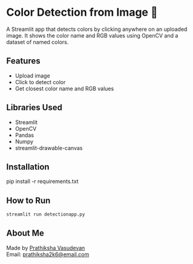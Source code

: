 # Color Detection from Image 🎨

A Streamlit app that detects colors by clicking anywhere on an uploaded image. It shows the color name and RGB values using OpenCV and a dataset of named colors.

## Features
- Upload image
- Click to detect color
- Get closest color name and RGB values

## Libraries Used
- Streamlit
- OpenCV
- Pandas
- Numpy
- streamlit-drawable-canvas

## Installation
pip install -r requirements.txt

## How to Run
```bash
streamlit run detectionapp.py
```

##  About Me
Made by [Prathiksha Vasudevan](https://www.linkedin.com/in/prathiksha-vasudevan-035917349)  
Email: prathiksha2k6@email.com

